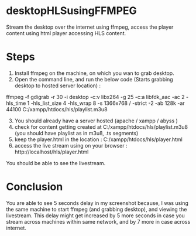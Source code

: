 # desktopHLSusingFFMPEG
Stream the desktop over the internet using ffmpeg, access the player content using html player accessing HLS content.

# Steps
1. Install ffmpeg on the machine, on which you wan to grab desktop.
2. Open the command line, and run the below code (Starts grabbing desktop to hosted server location) :

ffmpeg -f gdigrab -r 30 -i desktop -c:v libx264 -g 25 -c:a libfdk_aac  -ac 2 -hls_time 1 -hls_list_size 4 -hls_wrap 8 -s 1366x768 /
-strict -2 -ab 128k -ar 44100 C:/xampp/htdocs/hls/playlist.m3u8

3. You should already have a server hosted (apache / xampp / abyss )
4. check for content getting created at C:/xampp/htdocs/hls/playlist.m3u8 (you should have playlist as in m3u8, .ts segments)
5. keep the player.html in the location : C:/xampp/htdocs/hls/player.html
6. access the live stream using on your browser : http://localhost/hls/player.html

You should be able to see the livestream.

# Conclusion
You are able to see 5 seconds delay in my screenshot because, I was using the same machine to start ffmpeg (and grabbing desktop), and viewing the livestream.
This delay might get increased by 5 more seconds in case you stream across machines within same network, and by 7 more in case across internet.
